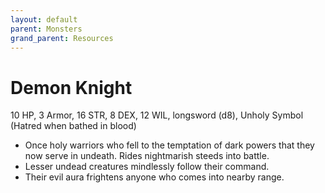 ```yaml
---
layout: default
parent: Monsters
grand_parent: Resources
---
```


# Demon Knight

10 HP, 3 Armor, 16 STR, 8 DEX, 12 WIL, longsword (d8), Unholy Symbol (Hatred when bathed in blood)

- Once holy warriors who fell to the temptation of dark powers that they now serve in undeath.   Rides nightmarish steeds into battle.
- Lesser undead creatures mindlessly follow their command.
- Their evil aura frightens anyone who comes into nearby range.
